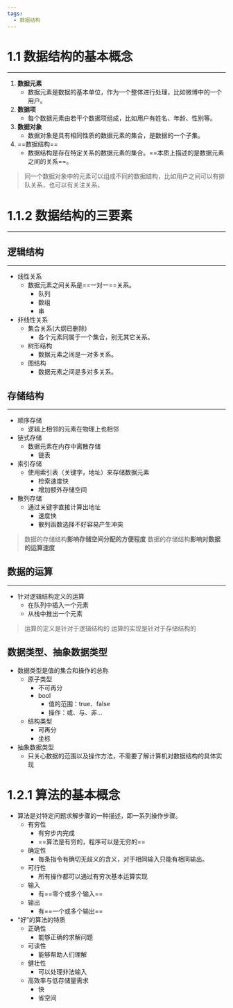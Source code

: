```yaml
---
tags:
  - 数据结构
---
```


# 1.1 数据结构的基本概念
---
1. **数据元素**
	- 数据元素是数据的基本单位，作为一个整体进行处理，比如微博中的一个用户。
2. **数据项**
	- 每个数据元素由若干个数据项组成，比如用户有姓名、年龄、性别等。
3. **数据对象**
	- 数据对象是具有相同性质的数据元素的集合，是数据的一个子集。
4. ==数据结构==
	- 数据结构是存在特定关系的数据元素的集合。==本质上描述的是数据元素之间的关系==。

>同一个数据对象中的元素可以组成不同的数据结构，比如用户之间可以有排队关系，也可以有关注关系。
# 1.1.2 数据结构的三要素
---
## 逻辑结构
---
- 线性关系
	- 数据元素之间关系是==一对一==关系。
		- 队列
		- 数组
		- 串
- 非线性关系
	- 集合关系(大纲已删除)
		- 各个元素同属于一个集合，别无其它关系。
	- 树形结构
		- 数据元素之间是一对多关系。
	- 图结构
		- 数据元素之间是多对多关系。
## 存储结构
---
- 顺序存储
	- 逻辑上相邻的元素在物理上也相邻
- 链式存储
	- 数据元素在内存中离散存储
		- 链表
- 索引存储
	- 使用索引表（关键字，地址）来存储数据元素
		- 检索速度快
		- 增加额外存储空间
- 散列存储
	- 通过关键字直接计算出地址
		- 速度快
		- 散列函数选择不好容易产生冲突

>数据的存储结构**影响存储空间分配的方便程度**
>数据的存储结构**影响对数据的运算速度**
## 数据的运算
---
- 针对逻辑结构定义的运算
	- 在队列中插入一个元素
	- 从栈中推出一个元素

>运算的定义是针对于逻辑结构的
>运算的实现是针对于存储结构的

## 数据类型、抽象数据类型
- 数据类型是值的集合和操作的总称
	- 原子类型
		- 不可再分
		- bool
			- 值的范围：true、false
			- 操作：或、与、非...
	- 结构类型
		- 可再分
		- 坐标
- 抽象数据类型
	- 只关心数据的范围以及操作方法，不需要了解计算机对数据结构的具体实现
# 1.2.1 算法的基本概念
- 算法是对特定问题求解步骤的一种描述，即一系列操作步骤。
	- 有穷性
		- 有穷步内完成
		- ==算法是有穷的，程序可以是无穷的==
	- 确定性
		- 每条指令有确切无歧义的含义，对于相同输入只能有相同输出。
	- 可行性
		- 所有操作都可以通过有穷次基本运算实现
	- 输入
		- 有==零个或多个输入==
	- 输出
		- 有==一个或多个输出==
- “好”的算法的特质
	- 正确性
		- 能够正确的求解问题
	- 可读性
		- 能够帮助人们理解
	- 健壮性
		- 可以处理非法输入
	- 高效率与低存储量需求
		- 快
		- 省空间